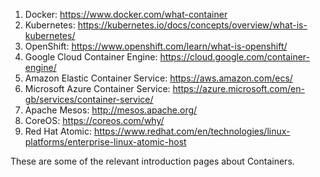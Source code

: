 

1. Docker: https://www.docker.com/what-container
2. Kubernetes: https://kubernetes.io/docs/concepts/overview/what-is-kubernetes/
3. OpenShift: https://www.openshift.com/learn/what-is-openshift/
4. Google Cloud Container Engine: https://cloud.google.com/container-engine/
5. Amazon Elastic Container Service: https://aws.amazon.com/ecs/
6. Microsoft Azure Container Service: https://azure.microsoft.com/en-gb/services/container-service/
7. Apache Mesos: http://mesos.apache.org/
8. CoreOS: https://coreos.com/why/
9. Red Hat Atomic: https://www.redhat.com/en/technologies/linux-platforms/enterprise-linux-atomic-host

These are some of the relevant introduction pages about Containers.